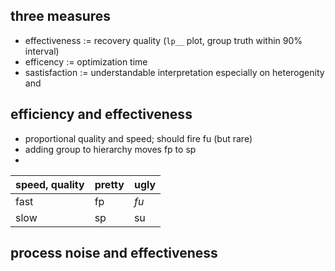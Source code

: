 
## three measures
- effectiveness := recovery quality (`lp__` plot, group truth within 90% interval)
- efficency := optimization time
- sastisfaction := understandable interpretation especially on heterogenity and 


## efficiency and effectiveness
- proportional quality and speed; should fire fu (but rare)
- adding group to hierarchy moves fp to sp
- 
| speed, quality | pretty | ugly |
| -------------- | ------ | ---- |
| fast           | fp     | _fu_ |
| slow           | sp     | su   |


## process noise and effectiveness
